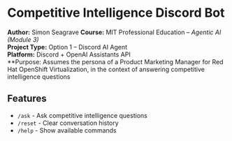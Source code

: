 # Competitive Intelligence Discord Bot

**Author:** Simon Seagrave 
**Course:** MIT Professional Education – *Agentic AI (Module 3)*  
**Project Type:** Option 1 – Discord AI Agent  
**Platform:** Discord + OpenAI Assistants API  
**Purpose: Assumes the persona of a Product Marketing Manager for Red Hat OpenShift Virtualization, in the context of answering competitive intelligence questions
## Features
- `/ask` - Ask competitive intelligence questions
- `/reset` - Clear conversation history
- `/help` - Show available commands
